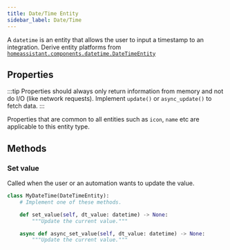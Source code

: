 ```yaml
---
title: Date/Time Entity
sidebar_label: Date/Time
---
```


A `datetime` is an entity that allows the user to input a timestamp to an integration. Derive entity platforms from [`homeassistant.components.datetime.DateTimeEntity`](https://github.com/home-assistant/core/blob/dev/homeassistant/components/datetime/__init__.py)

## Properties

:::tip
Properties should always only return information from memory and not do I/O (like network requests). Implement `update()` or `async_update()` to fetch data.
:::

Properties that are common to all entities such as `icon`, `name` etc are applicable to this entity type.

## Methods

### Set value

Called when the user or an automation wants to update the value.

```python
class MyDateTime(DateTimeEntity):
    # Implement one of these methods.

    def set_value(self, dt_value: datetime) -> None:
        """Update the current value."""

    async def async_set_value(self, dt_value: datetime) -> None:
        """Update the current value."""

```
